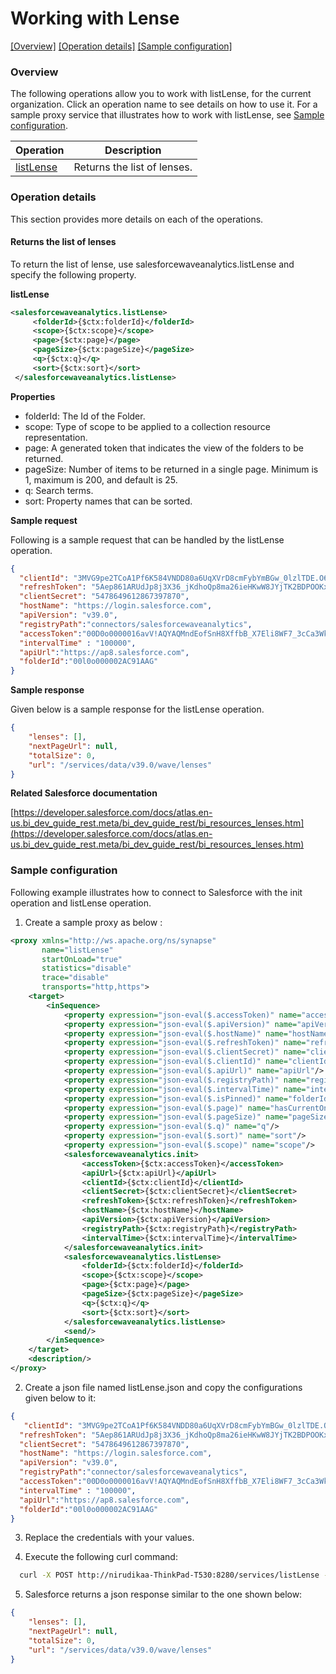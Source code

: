 # Working with Lense

[[Overview]](#overview)  [[Operation details]](#operation-details)  [[Sample configuration]](#sample-configuration)

### Overview 

The following operations allow you to work with listLense, for the current organization. Click an operation name to see details on how to use it.
For a sample proxy service that illustrates how to work with listLense, see [Sample configuration](#sample-configuration).

| Operation        | Description |
| ------------- |-------------|
| [listLense](#returns-the-list-of-lenses)    | Returns the list of lenses. |

### Operation details

This section provides more details on each of the operations.

#### Returns the list of lenses
To return the list of lense, use salesforcewaveanalytics.listLense and specify the following property.

**listLense**
```xml
<salesforcewaveanalytics.listLense>
     <folderId>{$ctx:folderId}</folderId>
     <scope>{$ctx:scope}</scope>
     <page>{$ctx:page}</page>
     <pageSize>{$ctx:pageSize}</pageSize>
     <q>{$ctx:q}</q>
     <sort>{$ctx:sort}</sort>
 </salesforcewaveanalytics.listLense>
```

**Properties**
* folderId: The Id of the Folder.
* scope: Type of scope to be applied to a collection resource representation.
* page: A generated token that indicates the view of the folders to be returned.
* pageSize: Number of items to be returned in a single page. Minimum is 1, maximum is 200, and default is 25.
* q: Search terms.
* sort: Property names that can be sorted.

**Sample request**

Following is a sample request that can be handled by the listLense operation.

```json
{
  "clientId": "3MVG9pe2TCoA1Pf6K584VNDD80a6UqXVrD8cmFybYmBGw_0lzlTDE.O6.jp8U4Dnlw6WKH62Rwp7DAHjnd7sl",
  "refreshToken": "5Aep861ARUdJp8j3X36_jKdhoQp8ma26ieHKwW8JYjTK2BDPOOKxsV_3lDwKwTzBz2pGXcuHtmd.D7ZISnDg_AD",
  "clientSecret": "5478649612867397870",
  "hostName": "https://login.salesforce.com",
  "apiVersion": "v39.0",
  "registryPath":"connectors/salesforcewaveanalytics",
  "accessToken":"00D0o0000016avV!AQYAQMndEofSnH8XffbB_X7Eli8WF7_3cCa3WkP1tv8tp5iy2CFQIpgbK9FKdttS9._VbyZqM0p8vUNDf3.eu1yEanJd2j6o",
  "intervalTime" : "100000",
  "apiUrl":"https://ap8.salesforce.com",
  "folderId":"00l0o000002AC91AAG"
}
```
**Sample response**

Given below is a sample response for the listLense operation.

```json
{
    "lenses": [],
    "nextPageUrl": null,
    "totalSize": 0,
    "url": "/services/data/v39.0/wave/lenses"
}
```

**Related Salesforce documentation**

[https://developer.salesforce.com/docs/atlas.en-us.bi_dev_guide_rest.meta/bi_dev_guide_rest/bi_resources_lenses.htm](https://developer.salesforce.com/docs/atlas.en-us.bi_dev_guide_rest.meta/bi_dev_guide_rest/bi_resources_lenses.htm)

### Sample configuration

Following example illustrates how to connect to Salesforce with the init operation and listLense operation.

1. Create a sample proxy as below :

```xml
<proxy xmlns="http://ws.apache.org/ns/synapse"
       name="listLense"
       startOnLoad="true"
       statistics="disable"
       trace="disable"
       transports="http,https">
    <target>
        <inSequence>
            <property expression="json-eval($.accessToken)" name="accessToken"/>
            <property expression="json-eval($.apiVersion)" name="apiVersion"/>
            <property expression="json-eval($.hostName)" name="hostName"/>
            <property expression="json-eval($.refreshToken)" name="refreshToken"/>
            <property expression="json-eval($.clientSecret)" name="clientSecret"/>
            <property expression="json-eval($.clientId)" name="clientId"/>
            <property expression="json-eval($.apiUrl)" name="apiUrl"/>
            <property expression="json-eval($.registryPath)" name="registryPath"/>
            <property expression="json-eval($.intervalTime)" name="intervalTime"/>
            <property expression="json-eval($.isPinned)" name="folderId"/>
            <property expression="json-eval($.page)" name="hasCurrentOnly"/>
            <property expression="json-eval($.pageSize)" name="pageSize"/>
            <property expression="json-eval($.q)" name="q"/>
            <property expression="json-eval($.sort)" name="sort"/>
            <property expression="json-eval($.scope)" name="scope"/>
            <salesforcewaveanalytics.init>
                <accessToken>{$ctx:accessToken}</accessToken>
                <apiUrl>{$ctx:apiUrl}</apiUrl>
                <clientId>{$ctx:clientId}</clientId>
                <clientSecret>{$ctx:clientSecret}</clientSecret>
                <refreshToken>{$ctx:refreshToken}</refreshToken>
                <hostName>{$ctx:hostName}</hostName>
                <apiVersion>{$ctx:apiVersion}</apiVersion>
                <registryPath>{$ctx:registryPath}</registryPath>
                <intervalTime>{$ctx:intervalTime}</intervalTime>
            </salesforcewaveanalytics.init>
            <salesforcewaveanalytics.listLense>
                <folderId>{$ctx:folderId}</folderId>
                <scope>{$ctx:scope}</scope>
                <page>{$ctx:page}</page>
                <pageSize>{$ctx:pageSize}</pageSize>
                <q>{$ctx:q}</q>
                <sort>{$ctx:sort}</sort>
            </salesforcewaveanalytics.listLense>
            <send/>
        </inSequence>
    </target>
    <description/>
</proxy>

```

2. Create a json file named listLense.json and copy the configurations given below to it:

```json
{
   "clientId": "3MVG9pe2TCoA1Pf6K584VNDD80a6UqXVrD8cmFybYmBGw_0lzlTDE.O6.jp8U4Dnlw6WKH62Rwp7DAHjnd7sl",
  "refreshToken": "5Aep861ARUdJp8j3X36_jKdhoQp8ma26ieHKwW8JYjTK2BDPOOKxsV_3lDwKwTzBz2pGXcuHtmd.D7ZISnDg_AD",
  "clientSecret": "5478649612867397870",
  "hostName": "https://login.salesforce.com",
  "apiVersion": "v39.0",
  "registryPath":"connector/salesforcewaveanalytics",
  "accessToken":"00D0o0000016avV!AQYAQMndEofSnH8XffbB_X7Eli8WF7_3cCa3WkP1tv8tp5iy2CFQIpgbK9FKdttS9._VbyZqM0p8vUNDf3.eu1yEanJd2j6o",
  "intervalTime" : "100000",
  "apiUrl":"https://ap8.salesforce.com",
  "folderId":"00l0o000002AC91AAG"
}                  
```
3. Replace the credentials with your values.

4. Execute the following curl command:
```bash
  curl -X POST http://nirudikaa-ThinkPad-T530:8280/services/listLense --header 'Content-Type: application/json' -d @listLense.json
```

5. Salesforce returns a json response similar to the one shown below:
 
```json
{
    "lenses": [],
    "nextPageUrl": null,
    "totalSize": 0,
    "url": "/services/data/v39.0/wave/lenses"
}
```
